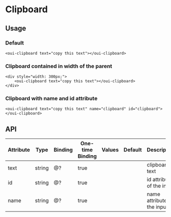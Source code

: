 # Clipboard

<component-status cx-design="complete" ux="rc"></component-status>

## Usage

### Default

```html:preview
<oui-clipboard text="copy this text"></oui-clipboard>
```

### Clipboard contained in width of the parent

```html:preview
<div style="width: 300px;">
    <oui-clipboard text="copy this text"></oui-clipboard>
</div>
```

### Clipboard with name and id attribute

```html:preview
<oui-clipboard text="copy this text" name="clipboard" id="clipboard"></oui-clipboard>
```

## API

| Attribute             | Type   | Binding | One-time Binding | Values               | Default   | Description                   |
| ----                  | ----   | ----    | ----             | ----                 | ----      | ----                          |
| text                  | string | @?      | true             |                      |           | clipboard text                |
| id                    | string | @?      | true             |                      |           | id attribute of the input     |
| name                  | string | @?      | true             |                      |           | name attribute of the input   |
